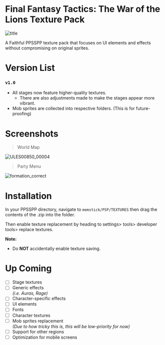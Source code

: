 # Final Fantasy Tactics: The War of the Lions Texture Pack
![title](https://github.com/Zodi-ark/Final-Fantasy-Tactics-The-War-of-the-Lions-Texture-Pack/assets/113886368/e15d138e-3c0b-4060-80f2-e21008484987)

A Faithful PPSSPP texture pack that focuses on UI elements and effects without compromising on original sprites.

# Version List

### `v1.0`
- All stages now feature higher-quality textures.  
  - There are also adjustments made to make the stages appear more vibrant.
- Mob sprites are collected into respective folders. (This is for future-proofing)


Screenshots
======  
> World Map

![ULES00850_00004](https://github.com/Zodi-ark/in-memory-of-imgur-sucks/assets/113886368/16b3ca74-fb59-4bb3-948f-93d759ae0b92)

> Party Menu

![formation_correct](https://github.com/Zodi-ark/in-memory-of-imgur-sucks/assets/113886368/ec2ead94-7fde-459d-8c4a-b6083f6021b4)

# Installation
In your PPSSPP directory, navigate to `memstick/PSP/TEXTURES` then drag the contents of the .zip into the folder.

Then enable texture replacement by heading to settings> tools> developer tools> replace textures.

**Note:**  
- Do **NOT** accidentally enable texture saving.
  
# Up Coming
- [ ] Stage textures
- [ ] Generic effects  
    *(i.e. Auras, Rage)*
- [ ] Character-specific effects
- [ ] UI elements  
- [ ] Fonts
- [ ] Character textures
- [ ] Mob sprites replacement  
    *(Due to how tricky this is, this will be low-priority for now)*
- [ ] Support for other regions
- [ ] Optimization for mobile screens

